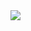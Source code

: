 <img src="https://codeinstitute.s3.amazonaws.com/fullstack/ci_logo_small.png" style="margin: 0;">


